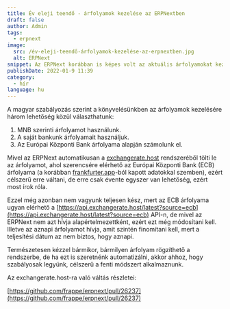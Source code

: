 ```yaml
---
title: Év eleji teendő - árfolyamok kezelése az ERPNextben
draft: false
author: Admin
tags:
  - erpnext
image:
  src: /év-eleji-teendő-árfolyamok-kezelése-az-erpnextben.jpg
  alt: ERPNext
snippet: Az ERPNext korábban is képes volt az aktuális árfolyamokat kezelni, azonban az aktuális átváltási árfolyamok kezelésében történ egy kis változás, amivel érdemes tervezni.
publishDate: 2022-01-9 11:39
category:
  - hír
language: hu
---
```


A magyar szabályozás szerint a könyvelésünkben az árfolyamok kezelésére három lehetőség közül választhatunk:

1. MNB szerinti árfolyamot használunk.
2. A saját bankunk árfolyamait használjuk.
3. Az Európai Központi Bank árfolyama alapján számolunk el.

Mivel az ERPNext automatikusan a [exchangerate.host](https://exchangerate.host) rendszeréből tölti le az árfolyamot, ahol szerencsére elérhető az Európai Központi Bank (ECB) árfolyama (a korábban [frankfurter.app](https://frankfurter.app)-ból kapott adatokkal szemben), ezért célszerű erre váltani, de erre csak évente egyszer van lehetőség, ezért most írok róla.

Ezzel még azonban nem vagyunk teljesen kész, mert az ECB árfolyama ugyan elérhető a [https://api.exchangerate.host/latest?source=ecb](https://api.exchangerate.host/latest?source=ecb) API-n, de mivel az ERPNext nem azt hívja alapértelmezettként, ezért ezt még módosítani kell. Illetve az aznapi árfolyamot hívja, amit szintén finomítani kell, mert a teljesítési dátum az nem biztos, hogy aznapi.

Természetesen kézzel bármikor, bármilyen árfolyam rögzíthető a rendszerbe, de ha ezt is szeretnénk automatizálni, akkor ahhoz, hogy szabályosak legyünk, célszerű a fenti módszert alkalmaznunk.

Az exchangerate.host-ra való váltás részletei:

[https://github.com/frappe/erpnext/pull/26237](https://github.com/frappe/erpnext/pull/26237)
